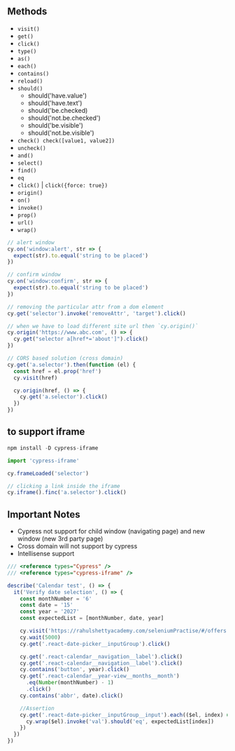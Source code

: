 ## Methods

- `visit()`
- `get()`
- `click()`
- `type()`
- `as()`
- `each()`
- `contains()`
- `reload()`
- `should()`
  - should('have.value')
  - should('have.text')
  - should('be.checked)
  - should('not.be.checked')
  - should('be.visible')
  - should('not.be.visible')
- `check() check([value1, value2])`
- `uncheck()`
- `and()`
- `select()`
- `find()`
- `eq`
- `click()` | `click({force: true})`
- `origin()`
- `on()`
- `invoke()`
- `prop()`
- `url()`
- `wrap()`

```javascript
// alert window
cy.on('window:alert', str => {
  expect(str).to.equal('string to be placed')
})

// confirm window
cy.on('window:confirm', str => {
  expect(str).to.equal('string to be placed')
})
```

```js
// removing the particular attr from a dom element
cy.get('selector').invoke('removeAttr', 'target').click()

// when we have to load different site url then `cy.origin()`
cy.origin('https://www.abc.com', () => {
  cy.get("selector a[href*='about']").click()
})
```

```js
// CORS based solution (cross domain)
cy.get('a.selector').then(function (el) {
  const href = el.prop('href')
  cy.visit(href)

  cy.origin(href, () => {
    cy.get('a.selector').click()
  })
})
```

## to support iframe

```s
npm install -D cypress-iframe
```

```js
import 'cypress-iframe'

cy.frameLoaded('selector')

// clicking a link inside the iframe
cy.iframe().finc('a.selector').click()
```

## Important Notes

- Cypress not support for child window (navigating page) and new window (new 3rd party page)
- Cross domain will not support by cypress
- Intellisense support

```js
/// <reference types="Cypress" />
/// <reference types="cypress-iframe" />
```

```js
describe('Calendar test', () => {
  it('Verify date selection', () => {
    const monthNumber = '6'
    const date = '15'
    const year = '2027'
    const expectedList = [monthNumber, date, year]

    cy.visit('https://rahulshettyacademy.com/seleniumPractise/#/offers')
    cy.wait(5000)
    cy.get('.react-date-picker__inputGroup').click()

    cy.get('.react-calendar__navigation__label').click()
    cy.get('.react-calendar__navigation__label').click()
    cy.contains('button', year).click()
    cy.get('.react-calendar__year-view__months__month')
      .eq(Number(monthNumber) - 1)
      .click()
    cy.contains('abbr', date).click()

    //Assertion
    cy.get('.react-date-picker__inputGroup__input').each(($el, index) => {
      cy.wrap($el).invoke('val').should('eq', expectedList[index])
    })
  })
})
```
